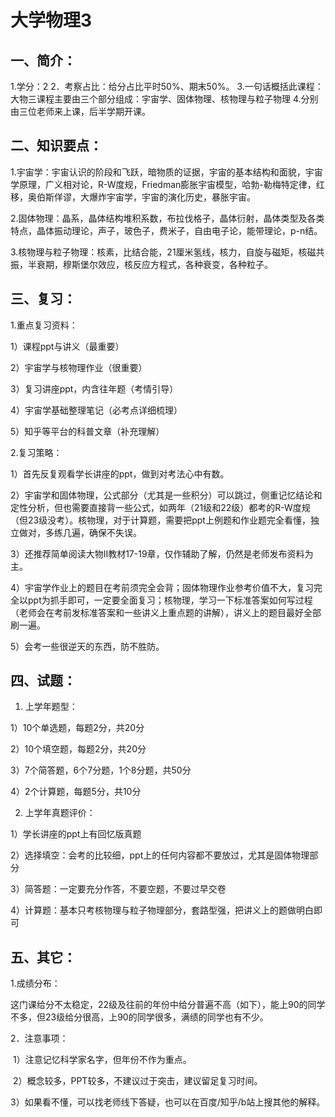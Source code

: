 # 大学物理3

## 一、简介：

1.学分：2
2．考察占比：给分占比平时50%、期末50%。
3.一句话概括此课程：大物三课程主要由三个部分组成：宇宙学、固体物理、核物理与粒子物理
4.分别由三位老师来上课，后半学期开课。

## 二、知识要点：

1.宇宙学：宇宙认识的阶段和飞跃，暗物质的证据，宇宙的基本结构和面貌，宇宙学原理，广义相对论，R-W度规，Friedman膨胀宇宙模型，哈勃-勒梅特定律，红移，奥伯斯佯谬，大爆炸宇宙学，宇宙的演化历史，暴胀宇宙。

2.固体物理：晶系，晶体结构堆积系数，布拉伐格子，晶体衍射，晶体类型及各类特点，晶体振动理论，声子，玻色子，费米子，自由电子论，能带理论，p-n结。

3.核物理与粒子物理：核素，比结合能，21厘米氢线，核力，自旋与磁矩，核磁共振，半衰期，穆斯堡尔效应，核反应方程式，各种衰变，各种粒子。

## 三、复习：

1.重点复习资料：

1）课程ppt与讲义（最重要）

2）宇宙学与核物理作业（很重要）

3）复习讲座ppt，内含往年题（考情引导）

4）宇宙学基础整理笔记（必考点详细梳理）

5）知乎等平台的科普文章（补充理解）

2.复习策略：

1）首先反复观看学长讲座的ppt，做到对考法心中有数。

2）宇宙学和固体物理，公式部分（尤其是一些积分）可以跳过，侧重记忆结论和定性分析，但也需要直接背一些公式，如两年（21级和22级）都考的R-W度规（但23级没考）。核物理，对于计算题，需要把ppt上例题和作业题完全看懂，独立做对，多练几遍，确保不失误。

3）还推荐简单阅读大物Ⅱ教材17-19章，仅作辅助了解，仍然是老师发布资料为主。

4）宇宙学作业上的题目在考前须完全会背；固体物理作业参考价值不大，复习完全以ppt为抓手即可，一定要全面复习；核物理，学习一下标准答案如何写过程（老师会在考前发标准答案和一些讲义上重点题的讲解），讲义上的题目最好全部刷一遍。

5）会考一些很逆天的东西，防不胜防。

## 四、试题：

1. 上学年题型：

1）10个单选题，每题2分，共20分

2）10个填空题，每题2分，共20分

3）7个简答题，6个7分题，1个8分题，共50分

4）2个计算题，每题5分，共10分

2. 上学年真题评价：

1）学长讲座的ppt上有回忆版真题

2）选择填空：会考的比较细，ppt上的任何内容都不要放过，尤其是固体物理部分

3）简答题：一定要充分作答，不要空题，不要过早交卷

4）计算题：基本只考核物理与粒子物理部分，套路型强，把讲义上的题做明白即可

## 五、其它：

1.成绩分布：

​	这门课给分不太稳定，22级及往前的年份中给分普遍不高（如下），能上90的同学不多，但23级给分很高，上90的同学很多，满绩的同学也有不少。

2．注意事项：

​	1）注意记忆科学家名字，但年份不作为重点。

​	2）概念较多，PPT较多，不建议过于突击，建议留足复习时间。

​	3）如果看不懂，可以找老师线下答疑，也可以在百度/知乎/b站上搜其他的解释。